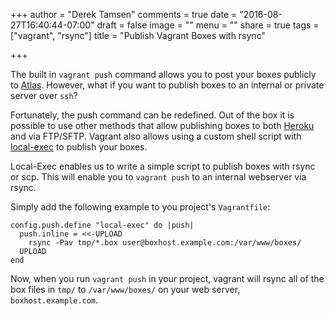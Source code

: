+++
author = "Derek Tamsen"
comments = true
date = "2016-08-27T16:40:44-07:00"
draft = false
image = ""
menu = ""
share = true
tags = ["vagrant", "rsync"]
title = "Publish Vagrant Boxes with rsync"

+++

The built in `vagrant push` command allows you to post your boxes publicly to [Atlas](https://atlas.hashicorp.com/boxes/search). However, what if you want to publish boxes to an internal or private server over `ssh`?

Fortunately, the push command can be redefined. Out of the box it is possible to use other methods that allow publishing boxes to both [Heroku](https://www.heroku.com/) and via FTP/SFTP. Vagrant also allows using a custom shell script with [local-exec](https://www.vagrantup.com/docs/push/local-exec.html) to publish your boxes.

Local-Exec enables us to write a simple script to publish boxes with rsync or scp. This will enable you to `vagrant push` to an internal webserver via rsync.

Simply add the following example to you project's `Vagrantfile`:
```
config.push.define "local-exec" do |push|
  push.inline = <<-UPLOAD
    rsync -Pav tmp/*.box user@boxhost.example.com:/var/www/boxes/
  UPLOAD
end
```

Now, when you run `vagrant push` in your project, vagrant will rsync all of the box files in `tmp/` to `/var/www/boxes/` on your web server, `boxhost.example.com`.
